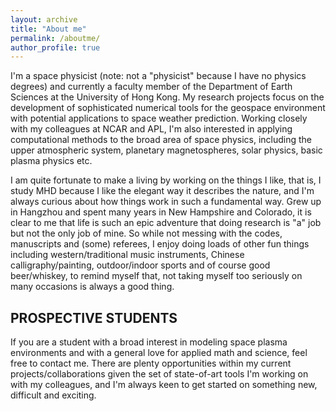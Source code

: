 ```yaml
---
layout: archive
title: "About me"
permalink: /aboutme/
author_profile: true
---
```


I'm a space physicist (note: not a "physicist" because I have no physics degrees) and currently a faculty member of the Department of Earth Sciences at the University of Hong Kong. My research projects focus on the development of sophisticated numerical tools for the geospace environment with potential applications to space weather prediction. Working closely with my colleagues at NCAR and APL, I'm also interested in applying computational methods to the broad area of space physics, including the upper atmospheric system, planetary magnetospheres, solar physics, basic plasma physics etc. 

I am quite fortunate to make a living by working on the things I like, that is, I study MHD because I like the elegant way it describes the nature, and I'm always curious about how things work in such a fundamental way. Grew up in Hangzhou and spent many years in New Hampshire and Colorado, it is clear to me that life is such an epic adventure that doing research is "a" job but not the only job of mine. So while not messing with the codes, manuscripts and (some) referees, I enjoy doing loads of other fun things including western/traditional music instruments, Chinese calligraphy/painting, outdoor/indoor sports and of course good beer/whiskey, to remind myself that, not taking myself too seriously on many occasions is always a good thing.

## PROSPECTIVE STUDENTS
If you are a student with a broad interest in modeling space plasma environments and with a general love for applied math and science, feel free to contact me. There are plenty opportunities within my current projects/collaborations given the set of state-of-art tools I'm working on with my colleagues, and I'm always keen to get started on something new, difficult and exciting.
